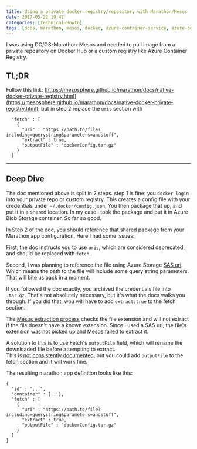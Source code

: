```yaml
---
title: Using a private docker registry/repository with Marathon/Mesos
date: 2017-05-22 19:47
categories: [Technical-Howto]
tags: [dcos, marathon, mesos, docker, azure-container-service, azure-container-registry]
---
```


I was using DC/OS-Marathon-Mesos and needed to pull image from a private repository on Docker Hub or a custom registry like Azure Container Registry.  

## TL;DR
Follow this link: [https://mesosphere.github.io/marathon/docs/native-docker-private-registry.html](https://mesosphere.github.io/marathon/docs/native-docker-private-registry.html), but in step 2 replace the `uris` section with 

```
  "fetch" : [
    {
      "uri" : "https://path.to/file?including=querystring&parameters=andstuff",
      "extract" : true,
      "outputFile" : "dockerConfig.tar.gz" 
    }
  ]
```

---

## Deep Dive

The doc mentioned above is split in 2 steps. step 1 is fine: you `docker login` into your private repo or custom registry. This creates a config file with your credentials under `~/.docker/config.json`. You then package that up, and put it in a shared location. In my case I took the package and put it in Azure Blob Storage container. So far so good. 


In Step 2 of the doc, you should reference that shared package from your Marathon app configuration. Here I had some issues:

First, the doc instructs you to use `uris`, which are considered deprecated, and should be replaced with `fetch`. 

Second, I was planning to reference the file using Azure Storage [SAS uri](https://docs.microsoft.com/en-us/azure/storage/storage-dotnet-shared-access-signature-part-1). Which means the path to the file will include some query string parameters. That will bite us back in a moment.

If you followed the doc exactly, you archived the credentials file into `.tar.gz`. That's not absolutely necessary, but it's what the docs walks you through. If you did that, wou will have to add `extract:true` to the fetch section.

The [Mesos extraction process](http://mesos.apache.org/documentation/latest/fetcher/) checks the file extension and will not extract if the file doesn't have a known extension. Since I used a SAS uri, the file's extension was not picked up and Mesos failed to extract it.

A solution to this is to use Fetch's `outputFile` field, which will rename the downloaded file before attempting to extract.  
This is [not consistently documented](https://jira.mesosphere.com/browse/MARATHON-7298), but you could add `outputFile` to the fetch section and it will work fine.

The resulting marathon app definition looks like this:

```
{
  "id" : "...",
  "container" : {...},
  "fetch" : [
    {
      "uri" : "https://path.to/file?including=querystring&parameters=andstuff",
      "extract" : true,
      "outputFile" : "dockerConfig.tar.gz" 
    }
  ]
}
```